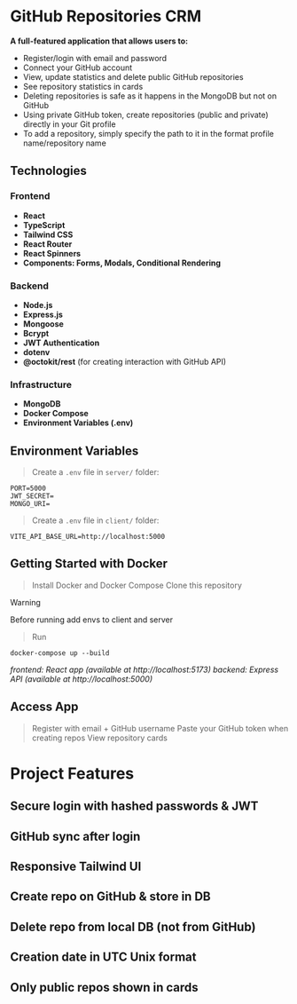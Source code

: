 # GitHub Repositories CRM

**A full-featured application that allows users to:**
- Register/login with email and password
- Connect your GitHub account
- View, update statistics and delete public GitHub repositories
- See repository statistics in cards
- Deleting repositories is safe as it happens in the MongoDB but not on GitHub
- Using private GitHub token, create repositories (public and private) directly in your Git profile
- To add a repository, simply specify the path to it in the format profile name/repository name


## Technologies

### Frontend
- **React**
- **TypeScript**
- **Tailwind CSS**
- **React Router**
- **React Spinners**
- **Components: Forms, Modals, Conditional Rendering**

### Backend
- **Node.js**
- **Express.js**
- **Mongoose**
- **Bcrypt**
- **JWT Authentication**
- **dotenv**
- **@octokit/rest** (for creating interaction with GitHub API)

### Infrastructure
- **MongoDB**
- **Docker Compose**
- **Environment Variables (.env)**


## Environment Variables
> Create a `.env` file in `server/` folder:
```
PORT=5000
JWT_SECRET=
MONGO_URI=
```

> Create a `.env` file in `client/` folder:
```
VITE_API_BASE_URL=http://localhost:5000
```


## Getting Started with Docker
> Install Docker and Docker Compose
> Clone this repository

> [!WARNING]
> Before running add envs to client and server

> Run 
```
docker-compose up --build
```

*frontend: React app (available at http://localhost:5173)*
*backend: Express API (available at http://localhost:5000)*

## Access App
> Register with email + GitHub username
> Paste your GitHub token when creating repos
> View repository cards


# Project Features
## Secure login with hashed passwords & JWT
## GitHub sync after login
## Responsive Tailwind UI
## Create repo on GitHub & store in DB
## Delete repo from local DB (not from GitHub)
## Creation date in UTC Unix format
## Only public repos shown in cards
